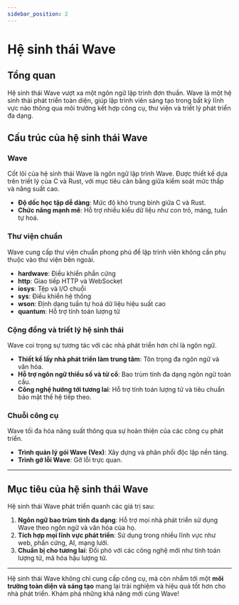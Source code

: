 ```yaml
---
sidebar_position: 2
---
```


# Hệ sinh thái Wave

## Tổng quan

Hệ sinh thái Wave vượt xa một ngôn ngữ lập trình đơn thuần.
Wave là một hệ sinh thái phát triển toàn diện, giúp lập trình viên sáng tạo trong bất kỳ lĩnh vực nào thông qua môi trường kết hợp công cụ, thư viện và triết lý phát triển đa dạng.

## Cấu trúc của hệ sinh thái Wave

### Wave

Cốt lõi của hệ sinh thái Wave là ngôn ngữ lập trình Wave.
Được thiết kế dựa trên triết lý của C và Rust, với mục tiêu cân bằng giữa kiểm soát mức thấp và năng suất cao.

- **Độ dốc học tập dễ dàng**: Mức độ khó trung bình giữa C và Rust.
- **Chức năng mạnh mẽ**: Hỗ trợ nhiều kiểu dữ liệu như con trỏ, mảng, tuần tự hoá.

### Thư viện chuẩn

Wave cung cấp thư viện chuẩn phong phú để lập trình viên không cần phụ thuộc vào thư viện bên ngoài.

- **hardwave**: Điều khiển phần cứng
- **http**: Giao tiếp HTTP và WebSocket
- **iosys**: Tệp và I/O chuỗi
- **sys**: Điều khiển hệ thống
- **wson**: Định dạng tuần tự hoá dữ liệu hiệu suất cao
- **quantum**: Hỗ trợ tính toán lượng tử

### Cộng đồng và triết lý hệ sinh thái

Wave coi trọng sự tương tác với các nhà phát triển hơn chỉ là ngôn ngữ.

- **Thiết kế lấy nhà phát triển làm trung tâm**: Tôn trọng đa ngôn ngữ và văn hóa.
- **Hỗ trợ ngôn ngữ thiểu số và từ cổ**: Bao trùm tính đa dạng ngôn ngữ toàn cầu.
- **Công nghệ hướng tới tương lai**: Hỗ trợ tính toán lượng tử và tiêu chuẩn bảo mật thế hệ tiếp theo.

### Chuỗi công cụ

Wave tối đa hóa năng suất thông qua sự hoàn thiện của các công cụ phát triển.

- **Trình quản lý gói Wave (Vex)**: Xây dựng và phân phối độc lập nền tảng.
- **Trình gỡ lỗi Wave**: Gỡ lỗi trực quan.

---

## Mục tiêu của hệ sinh thái Wave

Hệ sinh thái Wave phát triển quanh các giá trị sau:

1. **Ngôn ngữ bao trùm tính đa dạng**: Hỗ trợ mọi nhà phát triển sử dụng Wave theo ngôn ngữ và văn hóa của họ.
2. **Tích hợp mọi lĩnh vực phát triển**: Sử dụng trong nhiều lĩnh vực như web, phần cứng, AI, mạng lưới.
3. **Chuẩn bị cho tương lai**: Đối phó với các công nghệ mới như tính toán lượng tử, mã hóa hậu lượng tử.

---

Hệ sinh thái Wave không chỉ cung cấp công cụ, mà còn nhắm tới một **môi trường toàn diện và sáng tạo** mang lại trải nghiệm và hiệu quả tốt hơn cho nhà phát triển.
Khám phá những khả năng mới cùng Wave!

